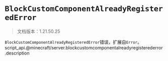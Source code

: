 # `BlockCustomComponentAlreadyRegisteredError`

> 文档版本：1.21.50.25

`BlockCustomComponentAlreadyRegisteredError`错误，扩展自`Error`。script_api.@minecraft/server.blockcustomcomponentalreadyregisterederror.description
